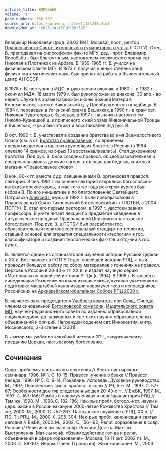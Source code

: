 ```yaml
---
article_title: ВОРОБЬЁВ
volume: '9'
page_numbers: 366-367
source_url: https://pravenc.ru/text/155248.html
downloaded_at: '2025-10-13T10:35:52Z'
---
```


Владимир Николаевич (род. 28.03.1941, Москва), прот., ректор [Православного Свято-Тихоновского гуманитарного ун-та](<https://pravenc.ru/text/Православного Свято-Тихоновского гуманитарного ун-та.html>) (ПСТГУ). Отец В. преподавал на философском фак-те МГУ, дед - прот. Владимир Воробьёв - был благочинным, настоятелем московского храма свт. Николая в Плотниках на Арбате. В 1959-1965 гг. В. учился на физическом фак-те МГУ. В 1973 г. получил ученую степень канд. физико-математических наук, был принят на работу в Вычислительный центр АН СССР.

В 1978 г. В. поступил в МДС, к-рую заочно окончил в 1980 г., в 1982 г. окончил МДА. 18 марта 1979 г. был рукоположен во диакона, 30 апр.- во иерея. Служил в храме Казанской иконы Божией Матери в Коломенском, затем в Никольской ц. у Преображенского кладбища. В 1984 г. переведен в Успенский храм в Вешняках, в 1990 г.- в храм свт. Николая Чудотворца в Кузнецах, в 1997 г. назначен настоятелем Николо-Кузнецкой ц. и приписного к ней храма Живоначальной Троицы в Вишняках, к-рый был открыт и восстановлен под рук. В.

В окт. 1990 г. В. участвовал в создании братства во имя Всемилостивого Спаса (см. в ст. [Братства православные](<https://pravenc.ru/text/Братства православные.html>)), со временем превратившегося в одно из крупнейших братств в России (в 1994 опекало 14 храмов, из к-рых 13 восстанавливались). Стал духовником братства. Под рук. В. были созданы правосл. общеобразовательная и воскресная школы, детские лагеря, столовая для бедных, книжный магазин «Православное слово».

В кон. 80-х гг. вместе с др. священниками В. организовал правосл. лекторий. В янв. 1991 г. на основе лектория открылись богословско-катехизаторские курсы, в мае того же года ректором курсов был избран В. По его инициативе и по благословению Святейшего Патриарха [Алексия II](<https://pravenc.ru/text/АЛЕКСИЙ II.html>) курсы в 1992 г. были преобразованы в Православный Свято-Тихоновский богословский ин-т (ПСТБИ, с 2004 ПСТГУ). В. стал его первым ректором, в 1997 г. удостоен звания профессора. В ун-те читает лекции по предметам «введение в литургическое предание Православной Церкви» и «пастырское богословие». Под рук. В. в ПСТБИ был разработан гос. образовательный поликонфессиональный стандарт по теологии, ставший основой для открытия специальности «теология» в гос. классификаторе и создания теологических фак-тов и отд-ний в гос. вузах.

В. является одним из организаторов изучения истории Русской Церкви в XX в. Возглавляет в ПСТГУ Отдел новейшей истории РПЦ, к-рый проводит большую работу по сбору материалов о гонениях на правосл. Церковь в России в 20-40-х гг. XX в. и издает научную серию «Материалы по новейшей истории РПЦ» (с 1994). В 1998 г. В. вошел в синодальную Комиссию по канонизации святых, активно участвовал в подготовке масштабной канонизации новомучеников и исповедников Российских на [Архиерейском юбилейном Соборе РПЦ 2000 г.](<https://pravenc.ru/text/Архиерейском юбилейном Соборе РПЦ 2000 г .html>)

В. является зам. председателя [Учебного комитета](<https://pravenc.ru/text/Учебного комитета.html>) при Свящ. Синоде, членом синодальной [Богословской комиссии](<https://pravenc.ru/text/Богословской комиссии.html>), [Издательского совета МП](<https://pravenc.ru/text/Издательского совета МП.html>), научно-редакционного совета по изданию «Православной энциклопедии», др. церковных и светских научно-образовательных объединений и орг-ций. Награжден орденом свт. Иннокентия, митр. Московского, 3-й степени (2001).

В.- автор мн. работ по новейшей истории РПЦ, литургическому преданию Церкви, пастырскому богословию.

## Сочинения

Совр. проблемы пастырского служения // Вестн. пастырского семинара. 1996. № 1. С. 10-15; Правосл. учение о браке // Правосл. беседа. 1996. № 5. С. 9-14; Покаяние. Исповедь. Духовное руководство. М., 1997; Перспективы высш. правосл. школы // РЧ, 5-е. М., 1997. С. 57-67; Особенности док-тов следственных дел 20-40-х гг. // ЕжБК, 1997. М., 1997. С. 163-166; Память о новомучениках и новейшая история РПЦ // Там же, 1998. М., 1998. С. 182-186; Нек-рые пробл. богосл.-ист. науки и церк. жизни в России накануне 2000-летия Рождества Христова // Там же, 2000. М., 2000. С. 257-267; Пастырское служение в РПЦ, XX в. // ПЭ. Т.: РПЦ. М., 2000. С. 295-304; Нек-рые пробл. канонизации святых сегодня // ЕжБК, 2002. М., 2002. С. 156-162; Религ. образование в совр. России // Религия и школа в совр. России: Док-ты. Мат-лы. Выступления. Мат-лы конф. «Взаимодействие гос-ва и религ. объединений в сфере образования» (Москва, 10-11 окт. 2002 г.). М., 2003. С. 89-107; Иером. Павел (Троицкий): Жизнеописание. М., 2003.
